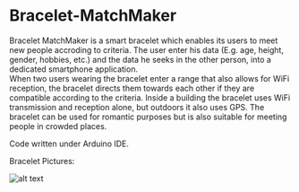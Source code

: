 # Bracelet-MatchMaker
Bracelet MatchMaker is a smart bracelet which enables its users to meet new people accroding to criteria. The user enter his data (E.g. age, height, gender, hobbies, etc.) and the data he seeks in the other person, into a dedicated smartphone application.  
When two users wearing the bracelet enter a range that also allows for WiFi reception, the bracelet directs them towards each other if they are compatible according to the criteria. 
Inside a building the bracelet uses WiFi transmission and reception alone, but outdoors it also uses GPS. The bracelet can be used for romantic purposes but is also suitable for meeting people in crowded places. 

Code written under Arduino IDE.

Bracelet Pictures:

![alt text](https://raw.githubusercontent.com/sk8erpunk/bracelet-matchmaker/master/pics/pic1.png)
